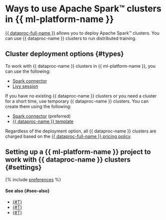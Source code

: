 # Ways to use Apache Spark™ clusters in {{ ml-platform-name }}

[{{ dataproc-full-name }}](../../data-proc/) allows you to deploy Apache Spark™ clusters. You can use {{ dataproc-name }} clusters to run distributed training.

## Cluster deployment options {#types}

To work with {{ dataproc-name }} clusters in {{ ml-platform-name }}, you can use the following:

* [Spark connector](data-proc-operations.md#spark-with-existing-cluster)
* [Livy session](data-proc-operations.md#livy-sessions)

If you have no existing {{ dataproc-name }} clusters or you need a cluster for a short time, use temporary {{ dataproc-name }} clusters. You can create them using the following:

* [Spark connector](temporary-data-proc-clusters.md#spark-with-temporary-cluster) (preferred)
* [{{ dataproc-name }} template](temporary-data-proc-clusters.md#template)

Regardless of the deployment option, all {{ dataproc-name }} clusters are charged based on the [{{ dataproc-full-name }} pricing policy](../../data-proc/pricing.md).

## Setting up a {{ ml-platform-name }} project to work with {{ dataproc-name }} clusters {#settings}

{% include [preferences](../../_includes/datasphere/settings-for-dataproc.md) %}

#### See also {#see-also}

* [{#T}](data-proc-template.md)
* [{#T}](../tutorials/data-proc-integration.md)
* [{#T}](spark-connector.md)
